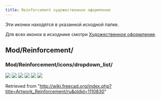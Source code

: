 ```yaml
---
title: Reinforcement художественное оформление
---
```

Эти иконки находятся в указанной исходной папке.

Для всех иконок в исходнике смотри [Художественное оформление](/Artwork/ru "Artwork/ru").

## Mod/Reinforcement/

### Mod/Reinforcement/icons/dropdown\_list/

![](/images/Arch_Rebar_Straight.svg)
![](/images/Arch_Rebar_UShape.svg)
![](/images/Arch_Rebar_LShape.svg)
![](/images/Arch_Rebar_BentShape.svg)
![](/images/Arch_Rebar_Stirrup.svg)
![](/images/Arch_Rebar_Helical.svg)

Retrieved from "<http://wiki.freecad.org/index.php?title=Artwork_Reinforcement/ru&oldid=1110830>"